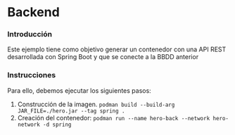 # Backend
### Introducción
Este ejemplo tiene como objetivo generar un contenedor con una API REST desarrollada con Spring Boot y que se conecte a la BBDD anterior

### Instrucciones
Para ello, debemos ejecutar los siguientes pasos:

1. Construcción de la imagen.
   `podman build --build-arg JAR_FILE=./hero.jar --tag spring .` 
2. Creación del contenedor:
   `podman run --name hero-back --network hero-network -d spring` 
